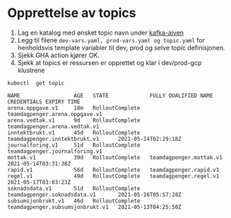 # Opprettelse av topics

1. Lag en katalog med ønsket topic navn under [kafka-aiven](kafka-aiven)
2. Legg til filene ```dev-vars.yaml, prod-vars.yaml og topic.yaml``` for henholdsvis template variabler til dev, prod og selve topic definisjonen.
3. Sjekk GHA action kjører OK.
4. Sjekk at topics er ressursen er opprettet og klar i dev/prod-gcp klustrene

```
kubectl  get topic

NAME                 AGE   STATE             FULLY QUALIFIED NAME               CREDENTIALS EXPIRY TIME
arena.oppgave.v1     18m   RolloutComplete   teamdagpenger.arena.oppgave.v1
arena.vedtak.v1      9d    RolloutComplete   teamdagpenger.arena.vedtak.v1
inntektbrukt.v1      45d   RolloutComplete   teamdagpenger.inntektbrukt.v1      2021-05-14T02:29:18Z
journalforing.v1     51d   RolloutComplete   teamdagpenger.journalforing.v1
mottak.v1            39d   RolloutComplete   teamdagpenger.mottak.v1            2021-05-14T03:31:38Z
rapid.v1             56d   RolloutComplete   teamdagpenger.rapid.v1
regel.v1             49d   RolloutComplete   teamdagpenger.regel.v1             2021-05-17T03:03:23Z
soknadsdata.v1       51d   RolloutComplete   teamdagpenger.soknadsdata.v1       2021-05-16T05:57:28Z
subsumsjonbrukt.v1   46d   RolloutComplete   teamdagpenger.subsumsjonbrukt.v1   2021-05-13T04:25:50Z
```
